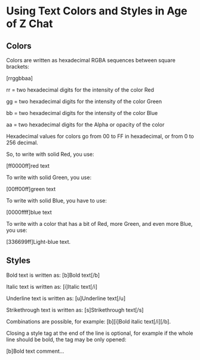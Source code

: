 # Using Text Colors and Styles in Age of Z Chat

## Colors

Colors are written as hexadecimal RGBA sequences between square brackets:

[rrggbbaa]

rr = two hexadecimal digits for the intensity of the color Red

gg = two hexadecimal digits for the intensity of the color Green

bb = two hexadecimal digits for the intensity of the color Blue

aa = two hexadecimal digits for the Alpha or opacity of the color

Hexadecimal values for colors go from 00 to FF in hexadecimal, or from 0 to 256 decimal.

So, to write with solid Red, you use:

[ff0000ff]red text

To write with solid Green, you use:

[00ff00ff]green text

To write with solid Blue, you have to use:

[0000ffff]blue text

To write with a color that has a bit of Red, more Green, and even more Blue, you use:

[336699ff]Light-blue text.

## Styles

Bold text is written as: [b]Bold text[/b]

Italic text is written as: [i]Italic text[/i]

Underline text is written as: [u]Underline text[/u]

Strikethrough text is written as: [s]Strikethrough text[/s]

Combinations are possible, for example: [b][i]Bold italic text[/i][/b].

Closing a style tag at the end of the line is optional, for example if the whole line should be bold, the tag may be only opened:

[b]Bold text comment...

